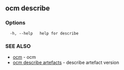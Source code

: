 ## ocm describe



### Options

```
  -h, --help   help for describe
```

### SEE ALSO

* [ocm](ocm.md)	 - ocm
* [ocm describe artefacts](ocm_describe_artefacts.md)	 - describe artefact version


